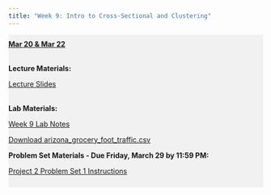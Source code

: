 ```yaml
---
title: "Week 9: Intro to Cross-Sectional and Clustering"
---
```


<div style="background-color:rgba(0, 0, 0, 0.0470588); text-align:left; vertical-align: middle; padding:10px 0;">
<b><u>Mar 20 & Mar 22</u></b> <br> <br>

<b>Lecture Materials:</b> <br>


<a  href="/materials/unit_02/week_01/lecture_02_week_01.html" target="_blank">Lecture Slides</a> <br> <br>


<b>Lab Materials:</b> <br>

<a  href="/materials/unit_02/week_01/lab_02_week_01.html" target="_blank">Week 9 Lab Notes</a> <br> 

<a  href="/materials/unit_02/inputs/arizona_grocery_foot_traffic.csv" download>Download arizona_grocery_foot_traffic.csv</a> <br>

<!--
<a  href="/materials/unit_02/inputs/rent_income_county.csv" download>Download rent_income_county.csv</a> <br>

<a  href="/materials/unit_02/inputs/acs_sample.csv" download>Download acs_sample.csv</a> <br> <br>
-->

<b>Problem Set Materials - Due Friday, March 29 by 11:59 PM:</b> <br>

<a  href="/materials/unit_02/week_01/ps_02_week_01.html" target="_blank">Project 2 Problem Set 1 Instructions</a> <br> 

</div>

<br> 
